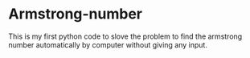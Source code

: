# Armstrong-number
This is my first python code to slove the problem to find the armstrong number automatically by computer without giving any input.

